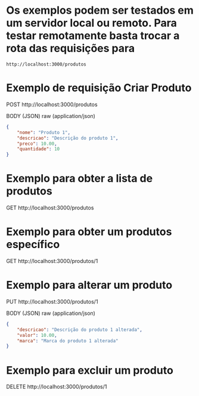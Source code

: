 # Os exemplos podem ser testados em um servidor local ou remoto. Para testar remotamente basta trocar a rota das requisições para

```
http://localhost:3000/produtos
```

# Exemplo de requisição Criar Produto

POST http://localhost:3000/produtos

BODY (JSON) raw (application/json)

```json
{
    "nome": "Produto 1",
    "descricao": "Descrição do produto 1",
    "preco": 10.00,
    "quantidade": 10
}
```

# Exemplo para obter a lista de produtos

GET http://localhost:3000/produtos

# Exemplo para obter um produtos específico

GET http://localhost:3000/produtos/1

# Exemplo para alterar um produto

PUT http://localhost:3000/produtos/1

BODY (JSON) raw (application/json)

```json
{
    "descricao": "Descrição do produto 1 alterada",
    "valor": 10.00,
    "marca": "Marca do produto 1 alterada"
}
```

# Exemplo para excluir um produto

DELETE http://localhost:3000/produtos/1


